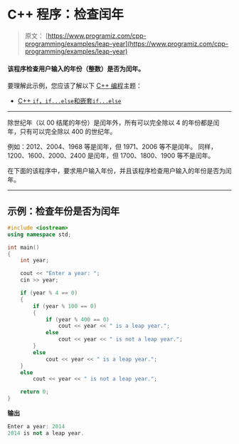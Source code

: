# C++ 程序：检查闰年

> 原文： [https://www.programiz.com/cpp-programming/examples/leap-year](https://www.programiz.com/cpp-programming/examples/leap-year)

#### 该程序检查用户输入的年份（整数）是否为闰年。

要理解此示例，您应该了解以下 [C++ 编程](/cpp-programming "C++ tutorial")主题：

*   [C++ `if`，`if...else`和嵌套`if...else`](/cpp-programming/if-else)

* * *

除世纪年（以 00 结尾的年份）是闰年外，所有可以完全除以 4 的年份都是闰年，只有可以完全除以 400 的世纪年。

例如：2012、2004、1968 等是闰年，但 1971、2006 等不是闰年。 同样，1200、1600、2000、2400 是闰年，但 1700、1800、1900 等不是闰年。

在下面的该程序中，要求用户输入年份，并且该程序检查用户输入的年份是否为闰年。

* * *

## 示例：检查年份是否为闰年

```cpp
#include <iostream>
using namespace std;

int main()
{
    int year;

    cout << "Enter a year: ";
    cin >> year;

    if (year % 4 == 0)
    {
        if (year % 100 == 0)
        {
            if (year % 400 == 0)
                cout << year << " is a leap year.";
            else
                cout << year << " is not a leap year.";
        }
        else
            cout << year << " is a leap year.";
    }
    else
        cout << year << " is not a leap year.";

    return 0;
} 
```

**输出**

```cpp
Enter a year: 2014
2014 is not a leap year.
```